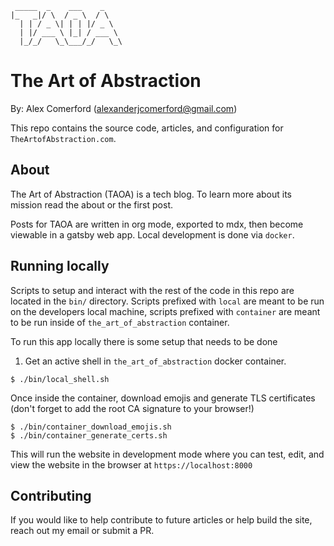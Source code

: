 ```
 _____  _    ___    _
|_   _|/ \  / _ \  / \
  | | / _ \| | | |/ _ \
  | |/ ___ \ |_| / ___ \
  |_/_/   \_\___/_/   \_\
```

# The Art of Abstraction

By: Alex Comerford (alexanderjcomerford@gmail.com)

This repo contains the source code, articles, and configuration for `TheArtofAbstraction.com`.

## About

The Art of Abstraction (TAOA) is a tech blog. To learn more about its mission read the about or the first post.

Posts for TAOA are written in org mode, exported to mdx, then become viewable in a gatsby web app. Local development is done via `docker`.

## Running locally

Scripts to setup and interact with the rest of the code in this repo are located in the `bin/` directory. Scripts
prefixed with `local` are meant to be run on the developers local machine, scripts prefixed with `container` are
meant to be run inside of `the_art_of_abstraction` container.

To run this app locally there is some setup that needs to be done

1. Get an active shell in `the_art_of_abstraction` docker container.

``` shell
$ ./bin/local_shell.sh
```

Once inside the container, download emojis and generate TLS certificates (don't forget to add the root CA signature to your browser!)

``` shell
$ ./bin/container_download_emojis.sh
$ ./bin/container_generate_certs.sh
```

This will run the website in development mode where you can test, edit, and view the website
in the browser at `https://localhost:8000`

## Contributing

If you would like to help contribute to future articles or help build the site, reach out my email or submit a PR.
